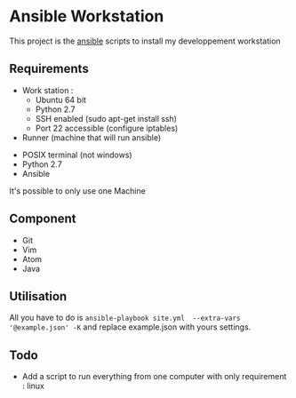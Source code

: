 Ansible Workstation
===================

This project is the [ansible](http://docs.ansible.com/index.html) scripts to install my developpement workstation

Requirements
------------

 * Work station :
   - Ubuntu 64 bit
   - Python 2.7
   - SSH enabled (sudo apt-get install ssh)
   - Port 22 accessible (configure iptables)
 * Runner (machine that will run ansible)
  - POSIX terminal (not windows)
  - Python 2.7
  - Ansible

It's possible to only use one Machine

Component
---------

 * Git
 * Vim
 * Atom
 * Java


Utilisation
-----------

All you have to do is `ansible-playbook site.yml  --extra-vars '@example.json' -K` and replace example.json with yours settings.



Todo
----
 * Add a script to run everything from one computer with only requirement : linux
